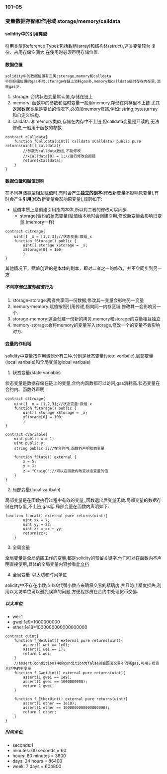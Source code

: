 ### 101-05
### 变量数据存储和作用域 storage/memory/calldata

#### solidity中的引用类型
引用类型(Reference Type):包括数组(array)和结构体(struct),这类变量较为
复杂、占用存储空间大,在使用时必须声明存储位置.

#### 数据位置

    solidity中的数据位置有三类:storage,memory和calldata
    不同存储位置的gas不同,storage在链上消耗gas多,memory和calldata临时存在内存里,消耗gas少.

1. storage: 合约状态变量默认值,存储在链上
2. memory: 函数中的参数和临时变量一般用memory,存储在内存里不上链.尤其返回数据类型是变长的情况下,必须加memory修饰,例如: string,bytes,array和自定义结构.
3. calldata: 和memory类似,存储在内存中不上链,但calldata变量是只读的,无法修改,一般用于函数的参数.
```solidity
contract cCalldata{
    function fCalldata(uint[] calldata xCalldata) public pure returns(uint[] calldata){
        //参数为calldata数组,不能修改
        //xCalldata[0] = 1;//进行修改会报错
        return(xCalldata);
    }
}
```

#### 数据位置和赋值规则
在不同存储类型相互赋值时,有时会产生**独立的副本**(修改新变量不影响原变量),有时会产生**引用**(修改新变量会影响原变量),规则如下:

- 赋值本质上是创建引用指向本体,所以对二者的修改可以同步.
    - storage(合约的状态变量)赋值给本地时会创建引用,修改新变量会影响旧变量.(memory一样)
```solidity
contract cStroage{
    uint[] _x = [1,2,3];//状态变量:数组_x
    function fStorage() public {
        uint[] storage xStorage = _x;
        xStorage[0] = 100; 
        }
}
```
其他情况下，赋值创建的是本体的副本，即对二者之一的修改，并不会同步到另一方
##### 不同存储位置的赋值行为
1. storage-storage:两者共享同一份数据,修改其一变量会影响另一变量
2. memory-memory:赋值按照引用传递,指向同一内存区域,修改其一会影响另一个.
3. storage-memory:这会创建一份新的拷贝.memory和storage的变量相互独立
4. memory-storage:会将memory的变量写入storage,修改一个的变量不会影响对方.


#### 变量的作用域
solidity中变量按作用域划分有三种,分别是状态变量(state varibale),局部变量(local varibale)和全局变量(global varibale)

1. 状态变量(state variable)

状态变量是数据存储在链上的变量,合约内函数都可以访问,gas消耗高.状态变量在合约内、函数外声明
```solidity
contract cStroage{
    uint[] _x = [1,2,3];//状态变量:数组_x
    function fStorage() public {
        uint[] storage xStorage = _x;
        xStorage[0] = 100; 
        }
}

contract cVariable{
    uint public x = 1;
    uint public y;
    string public z;//在合约内,函数外声明状态变量

    function fState() external {
        x = 5;
        y = 1;
        z = "CraigC";//可以在函数内改变状态变量的值
    }
}
```
2. 局部变量(local varibale)

局部变量是在函数执行过程中有效的变量,,函数退出后变量无效.局部变量的数据存储在内存里,不上链,gas低.局部变量在函数内声明如下:
```solidity
function fLocal() external pure returns(uint){
        uint xx = 7;
        uint yy = 22;
        uint zz = xx + yy;
        return(zz);
    }
```

3. 全局变量

全局变量是全局范围工作的变量,都是solidity的预留关键字.他们可以在函数内不声明直接使用,具体的全局变量内容参看[此文档](https://learnblockchain.cn/docs/solidity/units-and-global-variables.html#special-variables-and-functions)

4. 全局变量-以太坊和时间单位

solidity中不存在小数点,以0代替小数点来确保交易的精确度,并且防止精度损失,利用以太坊单位可以避免误算的问题,方便程序员在合约中处理货币交易.

##### 以太单位

- wei:1
- gwei:1e9=1000000000
- ether:1e18=1000000000000000000
```solidity
contract cUint{
    function f_WeiUint() external pure returns(uint){
        assert(1 wei == 1e0);
        assert(1 wei == 1);
        return 1 wei;
    }
    //assert(condition)中的condition为false则会回滚交易不消耗gas,可用于检查合约中的不变量
    function f_GweiUint() external pure returns(uint){
        assert(1 gwei == 1e9);
        assert(1 gwei == 1000000000);
        return 1 gwei;
    }

    function f_EtherUint() external pure returns(uint){
        assert(1 ether == 1e18);
        assert(1 ether == 1000000000000000000);
        return 1 ether;
    }
}
```

##### 时间单位

- seconds:1
- minutes: 60 seconds = 60
- hours: 60 minutes = 3600
- days: 24 hours = 86400
- week: 7 days = 604800


